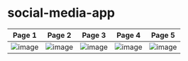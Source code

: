 # social-media-app

Page 1             |  Page 2|  Page 3|  Page 4|  Page 5
:-------------------------:|:-------------------------:|:-------------------------:|:-------------------------:|:-------------------------:
![image](https://user-images.githubusercontent.com/107587617/180662238-11488d0b-c35e-49c5-a7f2-fd33446c94ea.png)  | ![image](https://user-images.githubusercontent.com/107587617/180662248-01a0efb9-002e-478a-af90-0bc76b12bd5e.png) | ![image](https://user-images.githubusercontent.com/107587617/180662256-833f08cc-240a-46fe-9b98-2e428addc1ba.png)| ![image](https://user-images.githubusercontent.com/107587617/180662259-f47a3642-3ff7-46bc-9060-b37669be130c.png) | ![image](https://user-images.githubusercontent.com/107587617/180662260-10781a97-f3cf-42cb-8458-8e0e02845bbb.png)




